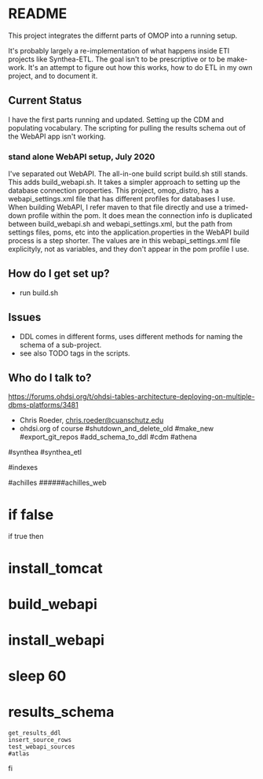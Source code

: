 # README #

This project integrates the differnt parts of OMOP into a running setup.  

It's probably largely a re-implementation of what happens inside ETl projects like Synthea-ETL. The goal isn't to be prescriptive or to be make-work. It's an attempt to figure out how this works, how to do ETL in my own project, and to document it.

## Current Status
I have the first parts running and updated. Setting up the CDM and populating vocabulary. The scripting for pulling the results schema out of the WebAPI app isn't working.

### stand alone WebAPI setup, July 2020
I've separated out WebAPI. The all-in-one build script build.sh still stands. This adds build_webapi.sh. It takes a simpler approach to setting up the database connection properties. This project, omop_distro, has a webapi_settings.xml file that has different profiles for databases I use. When building WebAPI, I refer maven to that file directly and use a trimed-down profile within the pom. It does mean the connection info is duplicated between build_webapi.sh and webapi_settings.xml, but the path from settings files, poms, etc into the application.properties in the WebAPI build process is a step shorter. The values are in this webapi_settings.xml file explicityly, not as variables, and they don't appear in the pom profile I use.

## How do I get set up? ###

* run build.sh

## Issues

* DDL comes in different forms, uses different methods for naming the schema of a sub-project.
* see also TODO tags in the scripts.

## Who do I talk to? ###

https://forums.ohdsi.org/t/ohdsi-tables-architecture-deploying-on-multiple-dbms-platforms/3481


* Chris Roeder, chris.roeder@cuanschutz.edu
* ohdsi.org of course
#shutdown_and_delete_old
#make_new
#export_git_repos
#add_schema_to_ddl
#cdm
#athena

#synthea
#synthea_etl

#indexes

#achilles
######achilles_web

# if false
if true
then
#    install_tomcat
#    build_webapi
#    install_webapi
#    sleep 60
#    results_schema
    get_results_ddl
    insert_source_rows
    test_webapi_sources
    #atlas
fi



